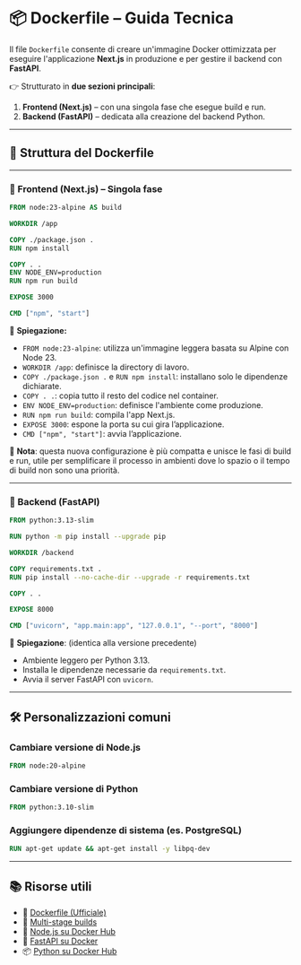 # 📦 Dockerfile – Guida Tecnica

Il file `Dockerfile` consente di creare un'immagine Docker ottimizzata per eseguire l'applicazione **Next.js** in produzione e per gestire il backend con **FastAPI**.

👉 Strutturato in **due sezioni principali**:

1. **Frontend (Next.js)** – con una singola fase che esegue build e run.
2. **Backend (FastAPI)** – dedicata alla creazione del backend Python.

---

## 🧱 Struttura del Dockerfile

---

### 🚀 Frontend (Next.js) – Singola fase

```dockerfile
FROM node:23-alpine AS build

WORKDIR /app

COPY ./package.json .
RUN npm install

COPY . .
ENV NODE_ENV=production
RUN npm run build

EXPOSE 3000

CMD ["npm", "start"]
```

📌 **Spiegazione:**

* `FROM node:23-alpine`: utilizza un'immagine leggera basata su Alpine con Node 23.
* `WORKDIR /app`: definisce la directory di lavoro.
* `COPY ./package.json .` e `RUN npm install`: installano solo le dipendenze dichiarate.
* `COPY . .`: copia tutto il resto del codice nel container.
* `ENV NODE_ENV=production`: definisce l'ambiente come produzione.
* `RUN npm run build`: compila l'app Next.js.
* `EXPOSE 3000`: espone la porta su cui gira l’applicazione.
* `CMD ["npm", "start"]`: avvia l’applicazione.

🎯 **Nota**: questa nuova configurazione è più compatta e unisce le fasi di build e run, utile per semplificare il processo in ambienti dove lo spazio o il tempo di build non sono una priorità.

---

### 🐍 Backend (FastAPI)

```dockerfile
FROM python:3.13-slim

RUN python -m pip install --upgrade pip

WORKDIR /backend

COPY requirements.txt .
RUN pip install --no-cache-dir --upgrade -r requirements.txt

COPY . .

EXPOSE 8000

CMD ["uvicorn", "app.main:app", "127.0.0.1", "--port", "8000"]
```

📌 **Spiegazione**: (identica alla versione precedente)

* Ambiente leggero per Python 3.13.
* Installa le dipendenze necessarie da `requirements.txt`.
* Avvia il server FastAPI con `uvicorn`.

---

## 🛠️ Personalizzazioni comuni

### Cambiare versione di Node.js

```dockerfile
FROM node:20-alpine
```

### Cambiare versione di Python

```dockerfile
FROM python:3.10-slim
```

### Aggiungere dipendenze di sistema (es. PostgreSQL)

```dockerfile
RUN apt-get update && apt-get install -y libpq-dev
```

---

## 📚 Risorse utili

* 📘 [Dockerfile (Ufficiale)](https://docs.docker.com/engine/reference/builder/)
* 🧱 [Multi-stage builds](https://docs.docker.com/develop/develop-images/multistage-build/)
* 🐳 [Node.js su Docker Hub](https://hub.docker.com/_/node)
* 🐍 [FastAPI su Docker](https://fastapi.tiangolo.com/deployment/docker/)
* 📦 [Python su Docker Hub](https://hub.docker.com/_/python)
